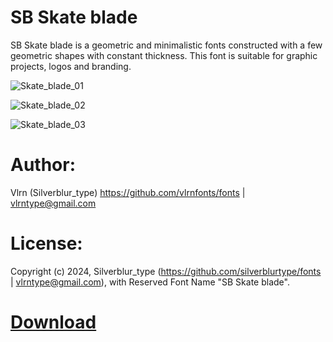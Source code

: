# SB Skate blade

SB Skate blade is a geometric and minimalistic fonts constructed with a few geometric shapes with constant thickness. This font is suitable for graphic projects, logos and branding.

![Skate_blade_01](https://github.com/silverblurtype/fonts/assets/163983174/6ef25fb7-d845-4b7d-bcf7-ae6246570c22)

![Skate_blade_02](https://github.com/silverblurtype/fonts/assets/163983174/8e94ad19-6a81-476b-84d8-294663bb4458)

![Skate_blade_03](https://github.com/silverblurtype/fonts/assets/163983174/c41033df-f847-47d0-9785-1359e2666d33)

# Author:
Vlrn (Silverblur_type)
https://github.com/vlrnfonts/fonts | vlrntype@gmail.com

# License:
Copyright (c) 2024, Silverblur_type (https://github.com/silverblurtype/fonts | vlrntype@gmail.com),
with Reserved Font Name "SB Skate blade".

# [Download]([sb_skate_blade/SBSkateblade-Regular.otf](https://github.com/silverblurtype/fonts/raw/main/sb_skate_blade/SBSkateblade-Regular.otf)https://github.com/silverblurtype/fonts/raw/main/sb_skate_blade/SBSkateblade-Regular.otf)

